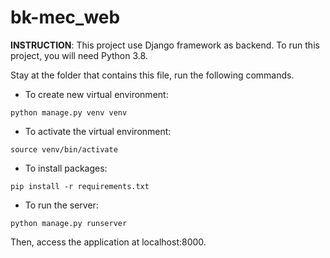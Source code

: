# bk-mec_web

**INSTRUCTION**: This project use Django framework as backend. To run this project, you will need Python 3.8.

Stay at the folder that contains this file, run the following commands.

- To create new virtual environment:
```
python manage.py venv venv
```

- To activate the virtual environment:
```
source venv/bin/activate
```

- To install packages:
```
pip install -r requirements.txt
```

- To run the server:
```
python manage.py runserver
```

Then, access the application at localhost:8000.
